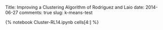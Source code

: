Title: Improving a Clustering Algorithm of Rodriguez and Laio 
date: 2014-06-27
comments: true
slug: k-means-test

{% notebook Cluster-RL14.ipynb cells[4:] %}

